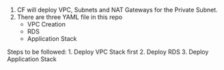 1. CF will deploy VPC, Subnets and NAT Gateways for the Private Subnet.
2. There are three YAML file in this repo 
	- VPC Creation
	- RDS
	- Application Stack

Steps to be  followed:
	1. Deploy VPC Stack first
	2. Deploy RDS
	3. Deploy Application Stack

